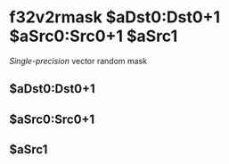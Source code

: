 # f32v2rmask $aDst0:Dst0+1 $aSrc0:Src0+1 $aSrc1

*Single-precision* vector random mask


## $aDst0:Dst0+1

## $aSrc0:Src0+1

## $aSrc1


